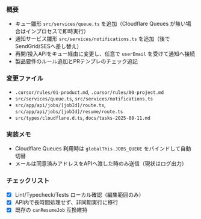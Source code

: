 ### 概要

- キュー雛形 `src/services/queue.ts` を追加（Cloudflare Queues が無い場合はインプロセスで即時実行）
- 通知サービス雛形 `src/services/notifications.ts` を追加（後でSendGrid/SESへ差し替え）
- 再開/投入APIをキュー経由に変更し、任意で `userEmail` を受けて通知へ接続
- 製品要件のルール追加とPRテンプレのチェック追記

### 変更ファイル

- `.cursor/rules/01-product.md`, `.cursor/rules/00-project.md`
- `src/services/queue.ts`, `src/services/notifications.ts`
- `src/app/api/jobs/[jobId]/route.ts`, `src/app/api/jobs/[jobId]/resume/route.ts`
- `src/types/cloudflare.d.ts`, `docs/tasks-2025-08-11.md`

### 実装メモ

- Cloudflare Queues 利用時は `globalThis.JOBS_QUEUE` をバインドして自動切替
- メールは同意済みアドレスをAPIへ渡した時のみ送信（現状はログ出力）

### チェックリスト

- [x] Lint/Typecheck/Tests ローカル確認（編集範囲のみ）
- [x] API内で長時間処理せず、非同期実行に移行
- [x] 既存の `canResumeJob` 互換維持
